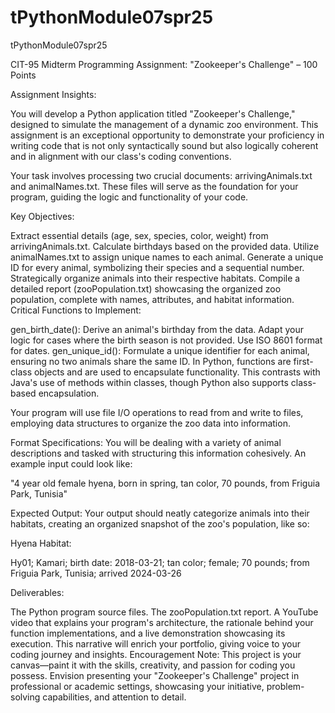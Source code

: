 # tPythonModule07spr25
tPythonModule07spr25

CIT-95 Midterm Programming Assignment: "Zookeeper's Challenge" – 100 Points

Assignment Insights:

You will develop a Python application titled "Zookeeper's Challenge," designed to simulate the management of a dynamic zoo environment. This assignment is an exceptional opportunity to demonstrate your proficiency in writing code that is not only syntactically sound but also logically coherent and in alignment with our class's coding conventions.

Your task involves processing two crucial documents: arrivingAnimals.txt and animalNames.txt. These files will serve as the foundation for your program, guiding the logic and functionality of your code.

Key Objectives:

Extract essential details (age, sex, species, color, weight) from arrivingAnimals.txt.
Calculate birthdays based on the provided data.
Utilize animalNames.txt to assign unique names to each animal.
Generate a unique ID for every animal, symbolizing their species and a sequential number.
Strategically organize animals into their respective habitats.
Compile a detailed report (zooPopulation.txt) showcasing the organized zoo population, complete with names, attributes, and habitat information.
Critical Functions to Implement:

gen_birth_date(): Derive an animal's birthday from the data. Adapt your logic for cases where the birth season is not provided. Use ISO 8601 format for dates.
gen_unique_id(): Formulate a unique identifier for each animal, ensuring no two animals share the same ID.
In Python, functions are first-class objects and are used to encapsulate functionality. This contrasts with Java's use of methods within classes, though Python also supports class-based encapsulation.

Your program will use file I/O operations to read from and write to files, employing data structures to organize the zoo data into information.

Format Specifications: You will be dealing with a variety of animal descriptions and tasked with structuring this information cohesively. An example input could look like:

"4 year old female hyena, born in spring, tan color, 70 pounds, from Friguia Park, Tunisia"

Expected Output: Your output should neatly categorize animals into their habitats, creating an organized snapshot of the zoo's population, like so:

Hyena Habitat:

Hy01; Kamari; birth date: 2018-03-21; tan color; female; 70 pounds; from Friguia Park, Tunisia; arrived 2024-03-26

Deliverables:

The Python program source files.
The zooPopulation.txt report.
A YouTube video that explains your program's architecture, the rationale behind your function implementations, and a live demonstration showcasing its execution. This narrative will enrich your portfolio, giving voice to your coding journey and insights.
Encouragement Note: This project is your canvas—paint it with the skills, creativity, and passion for coding you possess. Envision presenting your "Zookeeper's Challenge" project in professional or academic settings, showcasing your initiative, problem-solving capabilities, and attention to detail.
